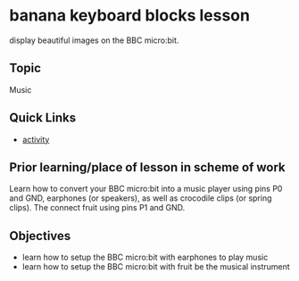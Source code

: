 # banana keyboard blocks lesson

display beautiful images on the BBC micro:bit.

## Topic

Music

## Quick Links

* [activity](/lessons/banana-keyboard/activity)

## Prior learning/place of lesson in scheme of work

Learn how to convert your BBC micro:bit into a music player using pins P0 and GND, earphones (or speakers), as well as crocodile clips (or spring clips). The connect fruit using pins P1 and GND.

## Objectives

* learn how to setup the BBC micro:bit with earphones to play music
* learn how to setup the BBC micro:bit with fruit be the musical instrument

